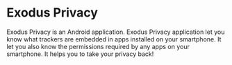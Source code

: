 # Exodus Privacy

Exodus Privacy is an Android application.
Exodus Privacy application let you know what trackers are embedded in apps installed on your smartphone. It let you also know the permissions required by any apps on your smartphone. It helps you to take your privacy back!

